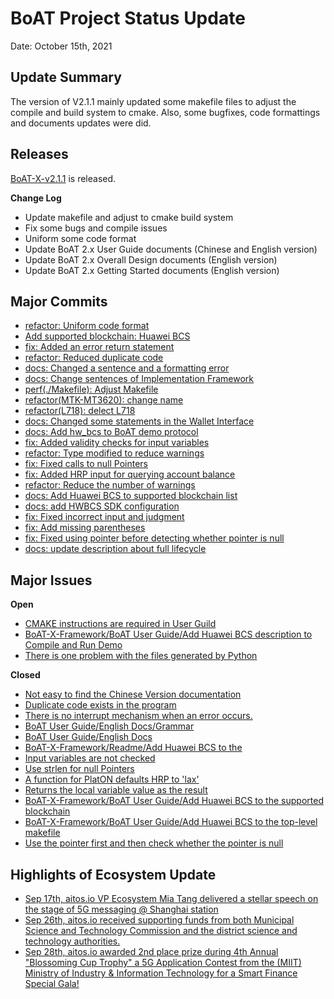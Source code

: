 # BoAT Project Status Update
Date: October 15th, 2021


## Update Summary
The version of V2.1.1 mainly updated some makefile files to adjust the compile and build system to cmake. Also, some bugfixes, code formattings and documents updates were did.

## Releases
[BoAT-X-v2.1.1](https://github.com/aitos-io/BoAT-X-Framework/releases/tag/BoAT-X-v2.1.1) is released.

**Change Log**

- Update makefile and adjust to cmake build system
- Fix some bugs and compile issues
- Uniform some code format
- Update BoAT 2.x User Guide documents (Chinese and English version)
- Update BoAT 2.x Overall Design documents (English version)
- Update BoAT 2.x Getting Started documents (English version)


## Major Commits
* [refactor: Uniform code format](https://github.com/aitos-io/BoAT-X-Framework/commit/02d84e84750fb86671d8e1b7bd2a40402c83c0b4)
* [Add supported blockchain: Huawei BCS](https://github.com/aitos-io/BoAT-X-Framework/commit/e4fe3556fdab3863c2ac6e53331760860b5c6cf3)
* [fix: Added an error return statement](https://github.com/aitos-io/BoAT-X-Framework/commit/ae4d76b3b9181f271ea9ed96cb1f090cd92c1a21)
* [refactor: Reduced duplicate code](https://github.com/aitos-io/BoAT-X-Framework/commit/bdc96e329367cb3ea275bc90cb0048d91d37d17c)
* [docs: Changed a sentence and a formatting error](https://github.com/aitos-io/BoAT-X-Framework/commit/840086be953982e99bda1e54526ad68f0b58e1c3)
* [docs: Change sentences of Implementation Framework](https://github.com/aitos-io/BoAT-X-Framework/commit/1553b475afe3facde634fc4cb6776db7a34cb1c2)
* [perf(./Makefile): Adjust Makefile](https://github.com/aitos-io/BoAT-X-Framework/commit/6d364811845284690997661e71f8f0467071cfe3)
* [refactor(MTK-MT3620): change name](https://github.com/aitos-io/BoAT-X-Framework/commit/7b36f94ac94d412b043f213e36525f78239e8303)
* [refactor(L718): delect L718](https://github.com/aitos-io/BoAT-X-Framework/commit/f37bd45d0059ec8cd656e6f156042360bdcb6824)
* [docs: Changed some statements in the Wallet Interface](https://github.com/aitos-io/BoAT-X-Framework/commit/dc699de09400cba9d58fb604cbc85c662943fe57)
* [docs: Add hw_bcs to BoAT demo protocol](https://github.com/aitos-io/BoAT-X-Framework/commit/b5e8522f973f81be598144ace5ac221036a76a50)
* [fix: Added validity checks for input variables](https://github.com/aitos-io/BoAT-X-Framework/commit/618722d397a44a2f101551ffa58f51a1f49d6fe0)
* [refactor: Type modified to reduce warnings](https://github.com/aitos-io/BoAT-X-Framework/commit/6f2df719b703c2a6cb7e6a16401b20ebe014f722)
* [fix: Fixed calls to null Pointers](https://github.com/aitos-io/BoAT-X-Framework/commit/eb4e9d4e84b923b849b76a4cafee73d09e0aeb33)
* [fix: Added HRP input for querying account balance](https://github.com/aitos-io/BoAT-X-Framework/commit/f47014c4cf50e771436ae58152b0ec0a2dd53e62)
* [refactor: Reduce the number of warnings](https://github.com/aitos-io/BoAT-X-Framework/commit/bf0112794dfca32c02622df1ef78654baa1911b4)
* [docs: Add Huawei BCS to supported blockchain list](https://github.com/aitos-io/BoAT-X-Framework/commit/856f6b178490b3ca16e55c69e2a7ca9a41bf664f)
* [docs: add HWBCS SDK configuration](https://github.com/aitos-io/BoAT-X-Framework/commit/d693bb161a9f7df8643d0cc2c23bdc8b5254052f)
* [fix: Fixed incorrect input and judgment](https://github.com/aitos-io/BoAT-X-Framework/commit/d6297424395fce0e46d3af0c28d12e1854c6761e)
* [fix: Add missing parentheses](https://github.com/aitos-io/BoAT-X-Framework/commit/c4b7f5fae564564177f8d9312b785dbc61c0903d)
* [fix: Fixed using pointer before detecting whether pointer is null](https://github.com/aitos-io/BoAT-X-Framework/commit/37215cb6667a8011b5df8067119d6a554d8cbdce)
* [docs: update description about full lifecycle](https://github.com/aitos-io/BoAT-X-Framework/commit/4ff3b9a002cd587590d18f516194412ce11325de)

## Major Issues

**Open**

- [CMAKE instructions are required in User Guild](https://github.com/aitos-io/BoAT-X-Framework/issues/328)
- [BoAT-X-Framework/BoAT User Guide/Add Huawei BCS description to Compile and Run Demo](https://github.com/aitos-io/BoAT-X-Framework/issues/337)
- [There is one problem with the files generated by Python](https://github.com/aitos-io/BoAT-X-Framework/issues/338)

**Closed**

* [Not easy to find the Chinese Version documentation](https://github.com/aitos-io/BoAT-X-Framework/issues/318)
* [Duplicate code exists in the program](https://github.com/aitos-io/BoAT-X-Framework/issues/323)
* [There is no interrupt mechanism when an error occurs.](https://github.com/aitos-io/BoAT-X-Framework/issues/324)
* [BoAT User Guide/English Docs/Grammar](https://github.com/aitos-io/BoAT-X-Framework/issues/325)
* [BoAT User Guide/English Docs](https://github.com/aitos-io/BoAT-X-Framework/issues/327)
* [BoAT-X-Framework/Readme/Add Huawei BCS to the <protocol>](https://github.com/aitos-io/BoAT-X-Framework/issues/329)
* [Input variables are not checked](https://github.com/aitos-io/BoAT-X-Framework/issues/331)
* [Use strlen for null Pointers](https://github.com/aitos-io/BoAT-X-Framework/issues/332)
* [A function for PlatON defaults HRP to 'lax'](https://github.com/aitos-io/BoAT-X-Framework/issues/333)
* [Returns the local variable value as the result](https://github.com/aitos-io/BoAT-X-Framework/issues/334)
* [BoAT-X-Framework/BoAT User Guide/Add Huawei BCS to the supported blockchain](https://github.com/aitos-io/BoAT-X-Framework/issues/335)
* [BoAT-X-Framework/BoAT User Guide/Add Huawei BCS to the top-level makefile](https://github.com/aitos-io/BoAT-X-Framework/issues/336)
* [Use the pointer first and then check whether the pointer is null](https://github.com/aitos-io/BoAT-X-Framework/issues/339)


## Highlights of Ecosystem Update
* [Sep 17th, aitos.io VP Ecosystem Mia Tang delivered a stellar speech on the stage of 5G messaging @ Shanghai station](https://mp.weixin.qq.com/s?__biz=MzI2MDE5NDYzNA==&mid=2247487244&idx=1&sn=b9a197387624dcc1c574ce0ebfd7cefe&chksm=ea6c2729dd1bae3fe4c2e1a4380d6b7987204ee64b223d3b152e475cb499de833364e9eca590&token=13507858&lang=zh_CN#rd)
* [Sep 26th, aitos.io received supporting funds from both Municipal Science and Technology Commission and the district science and technology authorities.](https://mp.weixin.qq.com/s?__biz=MzI2MDE5NDYzNA==&mid=2247487048&idx=1&sn=485c51ef3038f06a77aec83719bbe9f6&chksm=ea6c266ddd1baf7bee5f08dc14dc4ba50344d423e3eb983994eac0ef6a1219dff62b47cb9b3b&token=473505878&lang=zh_CN#rd)
* [Sep 28th, aitos.io awarded 2nd place prize during 4th Annual "Blossoming Cup Trophy" a 5G Application Contest from the (MIIT) Ministry of Industry & Information Technology for a Smart Finance Special Gala!](https://mp.weixin.qq.com/s?__biz=MzU0NTk5NjE2OA==&mid=2247485913&idx=1&sn=c8d0e581fa05febb807156e5bdbed277&chksm=fb65253ecc12ac28c3ff60c6e17f058ee73392e516bc6f316b38390936508c8fb5ca014aa06b&token=760139973&lang=zh_CN#rd)
